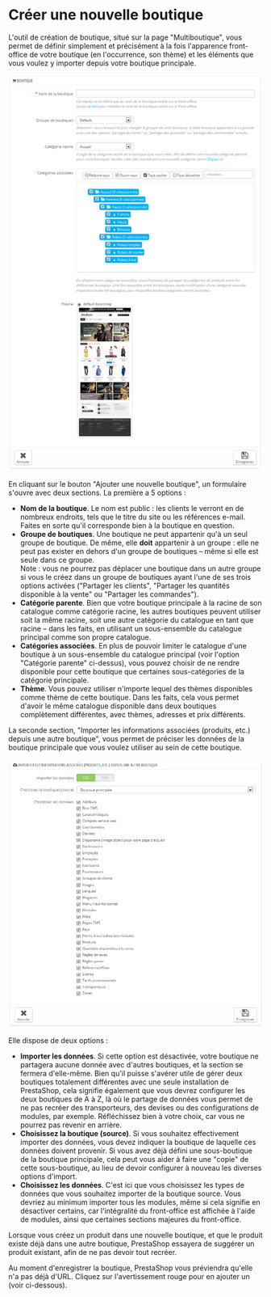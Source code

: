 # Créer une nouvelle boutique

L'outil de création de boutique, situé sur la page "Multiboutique", vous permet de définir simplement et précisément à la fois l'apparence front-office de votre boutique (en l'occurrence, son thème) et les éléments que vous voulez y importer depuis votre boutique principale.

![](../../../.gitbook/assets/23789999.png)

En cliquant sur le bouton "Ajouter une nouvelle boutique", un formulaire s'ouvre avec deux sections. La première a 5 options :

* **Nom de la boutique**. Le nom est public : les clients le verront en de nombreux endroits, tels que le titre du site ou les références e-mail. Faites en sorte qu'il corresponde bien à la boutique en question.
* **Groupe de boutiques**. Une boutique ne peut appartenir qu'à un seul groupe de boutique. De même, elle **doit** appartenir à un groupe : elle ne peut pas exister en dehors d'un groupe de boutiques – même si elle est seule dans ce groupe.\
  &#x20;Note : vous ne pourrez pas déplacer une boutique dans un autre groupe si vous le créez dans un groupe de boutiques ayant l'une de ses trois options activées ("Partager les clients", "Partager les quantités disponible à la vente" ou "Partager les commandes").
* **Catégorie parente**. Bien que votre boutique principale à la racine de son catalogue comme catégorie racine, les autres boutiques peuvent utiliser soit la même racine, soit une autre catégorie du catalogue en tant que racine – dans les faits, en utilisant un sous-ensemble du catalogue principal comme son propre catalogue.
* **Catégories associées**. En plus de pouvoir limiter le catalogue d'une boutique à un sous-ensemble du catalogue principal (voir l'option "Catégorie parente" ci-dessus), vous pouvez choisir de ne rendre disponible pour cette boutique que certaines sous-catégories de la catégorie principale.
* **Thème**. Vous pouvez utiliser n'importe lequel des thèmes disponibles comme thème de cette boutique. Dans les faits, cela vous permet d'avoir le même catalogue disponible dans deux boutiques complètement différentes, avec thèmes, adresses et prix différents.

La seconde section, "Importer les informations associées (produits, etc.) depuis une autre boutique", vous permet de préciser les données de la boutique principale que vous voulez utiliser au sein de cette boutique.

![](../../../.gitbook/assets/23790000.png)

Elle dispose de deux options :

* **Importer les données**. Si cette option est désactivée, votre boutique ne partagera aucune donnée avec d'autres boutiques, et la section se fermera d'elle-même. Bien qu'il puisse s'avérer utile de gérer deux boutiques totalement différentes avec une seule installation de PrestaShop, cela signifie également que vous devrez configurer les deux boutiques de A à Z, là où le partage de données vous permet de ne pas recréer des transporteurs, des devises ou des configurations de modules, par exemple. Réfléchissez bien à votre choix, car vous ne pourrez pas revenir en arrière.
* **Choisissez la boutique (source)**. Si vous souhaitez effectivement importer des données, vous devez indiquer la boutique de laquelle ces données doivent provenir. Si vous avez déjà défini une sous-boutique de la boutique principale, cela peut vous aider à faire une "copie" de cette sous-boutique, au lieu de devoir configurer à nouveau les diverses options d'import.
* **Choisissez les données**. C'est ici que vous choisissez les types de données que vous souhaitez importer de la boutique source. Vous devriez au minimum importer tous les modules, même si cela signifie en désactiver certains, car l'intégralité du front-office est affichée à l'aide de modules, ainsi que certaines sections majeures du front-office.

Lorsque vous créez un produit dans une nouvelle boutique, et que le produit existe déjà dans une autre boutique, PrestaShop essayera de suggérer un produit existant, afin de ne pas devoir tout recréer.

Au moment d'enregistrer la boutique, PrestaShop vous préviendra qu'elle n'a pas déjà d'URL. Cliquez sur l'avertissement rouge pour en ajouter un (voir ci-dessous).

